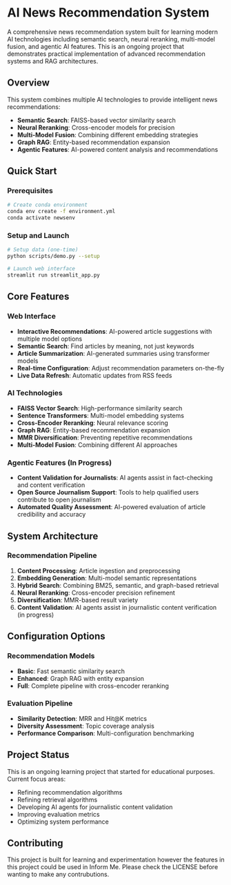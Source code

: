 # AI News Recommendation System

A comprehensive news recommendation system built for learning modern AI technologies including semantic search, neural reranking, multi-model fusion, and agentic AI features. This is an ongoing project that demonstrates practical implementation of advanced recommendation systems and RAG architectures.

## Overview

This system combines multiple AI technologies to provide intelligent news recommendations:
- **Semantic Search**: FAISS-based vector similarity search
- **Neural Reranking**: Cross-encoder models for precision
- **Multi-Model Fusion**: Combining different embedding strategies
- **Graph RAG**: Entity-based recommendation expansion
- **Agentic Features**: AI-powered content analysis and recommendations

## Quick Start

### Prerequisites
```bash
# Create conda environment
conda env create -f environment.yml
conda activate newsenv
```

### Setup and Launch
```bash
# Setup data (one-time)
python scripts/demo.py --setup

# Launch web interface
streamlit run streamlit_app.py
```

## Core Features

### Web Interface
- **Interactive Recommendations**: AI-powered article suggestions with multiple model options
- **Semantic Search**: Find articles by meaning, not just keywords
- **Article Summarization**: AI-generated summaries using transformer models
- **Real-time Configuration**: Adjust recommendation parameters on-the-fly
- **Live Data Refresh**: Automatic updates from RSS feeds

### AI Technologies
- **FAISS Vector Search**: High-performance similarity search
- **Sentence Transformers**: Multi-model embedding systems
- **Cross-Encoder Reranking**: Neural relevance scoring
- **Graph RAG**: Entity-based recommendation expansion
- **MMR Diversification**: Preventing repetitive recommendations
- **Multi-Model Fusion**: Combining different AI approaches

### Agentic Features (In Progress)
- **Content Validation for Journalists**: AI agents assist in fact-checking and content verification
- **Open Source Journalism Support**: Tools to help qualified users contribute to open journalism
- **Automated Quality Assessment**: AI-powered evaluation of article credibility and accuracy

## System Architecture

### Recommendation Pipeline
1. **Content Processing**: Article ingestion and preprocessing
2. **Embedding Generation**: Multi-model semantic representations
3. **Hybrid Search**: Combining BM25, semantic, and graph-based retrieval
4. **Neural Reranking**: Cross-encoder precision refinement
5. **Diversification**: MMR-based result variety
6. **Content Validation**: AI agents assist in journalistic content verification (in progress)

## Configuration Options

### Recommendation Models
- **Basic**: Fast semantic similarity search
- **Enhanced**: Graph RAG with entity expansion
- **Full**: Complete pipeline with cross-encoder reranking

### Evaluation Pipeline
- **Similarity Detection**: MRR and Hit@K metrics
- **Diversity Assessment**: Topic coverage analysis
- **Performance Comparison**: Multi-configuration benchmarking

## Project Status

This is an ongoing learning project that started for educational purposes. Current focus areas:
- Refining recommendation algorithms
- Refining retrieval algorithms
- Developing AI agents for journalistic content validation
- Improving evaluation metrics
- Optimizing system performance


## Contributing

This project is built for learning and experimentation however the features in this project could be used in Inform Me. Please check the LICENSE before wanting to make any contrubutions.
